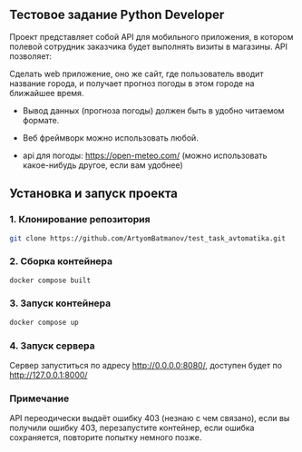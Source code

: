 ## Тестовое задание Python Developer 

Проект представляет собой API для мобильного приложения, в котором полевой сотрудник заказчика будет выполнять визиты в
магазины. API позволяет:

Сделать web приложение, оно же сайт, где пользователь вводит название города, и получает прогноз погоды в этом городе на ближайшее время.

 - Вывод данных (прогноза погоды) должен быть в удобно читаемом формате. 

 - Веб фреймворк можно использовать любой.

 - api для погоды: https://open-meteo.com/ (можно использовать какое-нибудь другое, если вам удобнее)

## Установка и запуск проекта

### 1. Клонирование репозитория

```bash
git clone https://github.com/ArtyomBatmanov/test_task_avtomatika.git
```

### 2. Сборка контейнера

```bash
docker compose built
```

### 3. Запуск контейнера


```bash
docker compose up
```

### 4. Запуск сервера

Сервер запуститься по адресу http://0.0.0.0:8080/, доступен будет по http://127.0.0.1:8000/



### Примечание

API переодически выдаёт ошибку 403 (незнаю с чем связано), если вы получили ошибку 403, перезапустите контейнер, если ошибка сохраняется, повторите попытку немного позже.


